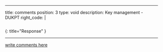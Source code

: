 
---
title: comments
position: 3
type: void
description: Key management - DUKPT
right_code: |
~~~ json
~~~
{: title="Response" }

---

[write comments here](../_layouts/default.html)


